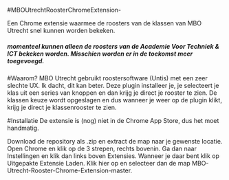 #MBOUtrechtRoosterChromeExtension-

Een Chrome extensie waarmee de roosters van de klassen van MBO Utrecht snel kunnen worden bekeken.  

##### momenteel kunnen alleen de roosters van de Academie Voor Techniek & ICT bekeken worden. Misschien worden er in de toekomst meer toegevoegd. 

#Waarom?
MBO Utrecht gebruikt roostersoftware (Untis) met een zeer slechte UX. Ik dacht, dit kan beter. 
Deze plugin installeer je, je selecteert je klas uit een series van knoppen en dan krijg je direct je rooster te zien.
De klassen keuze wordt opgeslagen en dus wanneer je weer op de plugin klikt, krijg je direct je klassenrooster te zien.

#Installatie
De extensie is (nog) niet in de Chrome App Store, dus het moet handmatig.

Download de repository als .zip en extract de map naar je gewenste locatie. Open Chrome en klik op de 3 strepen, rechts bovenin. Ga dan naar Instellingen en klik dan links boven Extensies. Wanneer je daar bent klik op Uitgepakte Extensie Laden. Klik hier op en selecteer dan de map MBO-Utrecht-Rooster-Chrome-Extension-master. 


